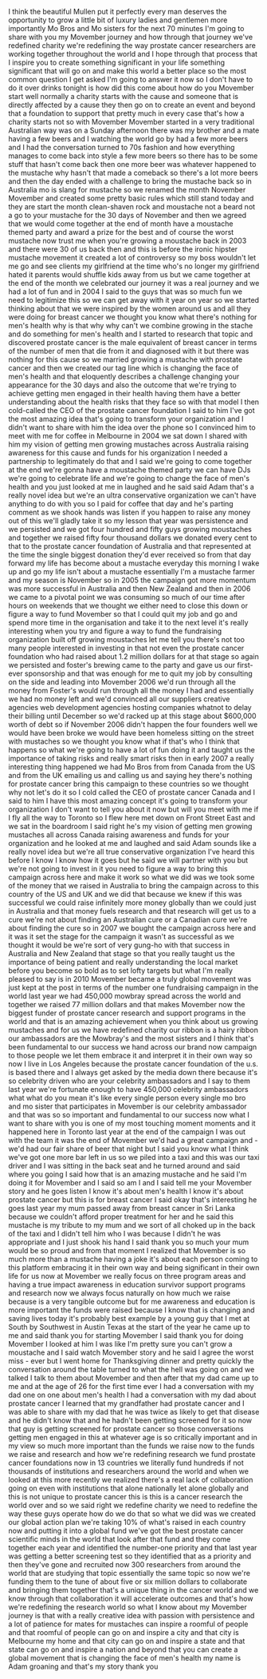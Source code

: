 
I think the beautiful Mullen put it
perfectly every man deserves the
opportunity to grow a little bit of
luxury ladies and gentlemen more
importantly Mo Bros and Mo sisters for
the next 70 minutes I&#39;m going to share
with you my Movember journey and how
through that journey we&#39;ve redefined
charity we&#39;re redefining the way
prostate cancer researchers are working
together throughout the world and I hope
through that process that I inspire you
to create something significant in your
life something significant that will go
on and make this world a better place so
the most common question I get asked I&#39;m
going to answer it now so I don&#39;t have
to do it over drinks tonight
is how did this come about how do you
Movember start well normally a charity
starts with the cause and someone that
is directly affected by a cause they
then go on to create an event and beyond
that a foundation to support that pretty
much in every case that&#39;s how a charity
starts not so with Movember Movember
started in a very traditional Australian
way was on a Sunday afternoon there was
my brother and a mate having a few beers
and I watching the world go by had a few
more beers and I had the conversation
turned to 70s fashion
and how everything manages to come back
into style a few more beers so there has
to be some stuff that hasn&#39;t come back
then one more beer was whatever happened
to the mustache why hasn&#39;t that made a
comeback so there&#39;s a lot more beers and
then the day ended with a challenge to
bring the mustache back so in Australia
mo is slang for mustache
so we renamed the month November
Movember and created some pretty basic
rules which still stand today and they
are start the month clean-shaven rock
and moustache not a beard not a go to
your mustache for the 30 days of
November and then we agreed that we
would come together at the end of month
have a moustache themed party and award
a prize for the best and of course the
worst mustache now trust me when you&#39;re
growing a moustache back in 2003 and
there were 30 of us back then and this
is before the ironic hipster mustache
movement
it created a lot of controversy so my
boss wouldn&#39;t let me go and see clients
my girlfriend at the time who&#39;s no
longer my girlfriend hated it
parents would shuffle kids away from us
but we came together at the end of the
month we celebrated our journey it was a
real journey and we had a lot of fun and
in 2004 I said to the guys that was so
much fun
we need to legitimize this so we can get
away with it year on year so we started
thinking about that we were inspired by
the women around us and all they were
doing for breast cancer we thought you
know what there&#39;s nothing for men&#39;s
health why is that why why can&#39;t we
combine growing in the stache and do
something for men&#39;s health and I started
to research that topic and discovered
prostate cancer is the male equivalent
of breast cancer in terms of the number
of men that die from it and diagnosed
with it but there was nothing for this
cause
so we married growing a mustache with
prostate cancer and then we created our
tag line which is changing the face of
men&#39;s health and that eloquently
describes a challenge changing your
appearance for the 30 days and also the
outcome that we&#39;re trying to achieve
getting men engaged in their health
having them have a better understanding
about the health risks that they face so
with that model I then cold-called the
CEO of the prostate cancer foundation I
said to him I&#39;ve got the most amazing
idea that&#39;s going to transform your
organization and I didn&#39;t want to share
with him the idea over the phone so I
convinced him to meet with me for coffee
in Melbourne in 2004 we sat down I
shared with him my vision of getting men
growing mustaches across Australia
raising awareness for this cause and
funds for his organization
I needed a partnership to legitimately
do that and I said we&#39;re going to come
together at the end we&#39;re gonna have a
moustache themed party we can have DJs
we&#39;re going to celebrate life and we&#39;re
going to change the face of men&#39;s health
and you just looked at me in laughed and
he said said Adam that&#39;s a really novel
idea but we&#39;re an ultra conservative
organization
we can&#39;t have anything to do with you so
I paid for coffee that day and he&#39;s
parting comment as we shook hands was
listen if you happen to raise any money
out of this we&#39;ll gladly take it so my
lesson that year was persistence and we
persisted and we got four hundred and
fifty guys growing moustaches and
together we raised fifty four thousand
dollars we donated every cent to that to
the prostate cancer foundation of
Australia and that represented at the
time the single biggest donation they&#39;d
ever received so from that day forward
my life has become about a mustache
everyday this morning I wake up and go
my life isn&#39;t about a mustache
essentially I&#39;m a mustache farmer and my
season is November
so in 2005 the campaign got more
momentum was more successful in
Australia and then New Zealand and then
in 2006 we came to a pivotal point we
was consuming so much of our time after
hours on weekends that we thought we
either need to close this down or figure
a way to fund Movember so that I could
quit my job and go and spend more time
in the organisation and take it to the
next level it&#39;s really interesting when
you try and figure a way to fund the
fundraising organization built off
growing moustaches let me tell you
there&#39;s not too many people interested
in investing in that not even the
prostate cancer foundation who had
raised about 1.2 million dollars for at
that stage so again we persisted and
foster&#39;s brewing came to the party and
gave us our first-ever sponsorship and
that was enough for me to quit my job by
consulting on the side and leading into
Movember 2006 we&#39;d run through all the
money from Foster&#39;s would run through
all the money I had and essentially we
had no money left and we&#39;d convinced all
our suppliers creative agencies web
development agencies hosting companies
whatnot to delay their billing until
December so we&#39;d racked up at this stage
about $600,000 worth of debt so if
November 2006 didn&#39;t happen the four
founders well we would have been broke
we would have been homeless sitting on
the street with mustaches
so we thought you know what if that&#39;s
who I think that happens so what we&#39;re
going to have a lot of fun doing it and
taught us the importance of taking risks
and really smart risks then in early
2007 a really interesting thing happened
we had Mo Bros from from Canada from the
US and from the UK emailing us and
calling us and saying hey there&#39;s
nothing for prostate cancer bring this
campaign to these countries so we
thought why not let&#39;s do it so I cold
called the CEO of prostate cancer Canada
and I said to him I have this most
amazing concept it&#39;s going to transform
your organization I don&#39;t want to tell
you about it now but will you meet with
me if I fly all the way to Toronto so I
flew here met down on Front Street East
and we sat in the boardroom I said right
he&#39;s my vision of getting men growing
mustaches all across Canada raising
awareness and funds for your
organization and he looked at me and
laughed and said Adam sounds like a
really novel idea but we&#39;re all true
conservative organization I&#39;ve heard
this before I know I know how it goes
but he said we will partner with you but
we&#39;re not going to invest in it you need
to figure a way to bring this campaign
across here and make it work so what we
did was we took some of the money that
we raised in Australia to bring the
campaign across to this country of the
US and UK and we did that because we
knew if this was successful we could
raise infinitely more money globally
than we could just in Australia and that
money fuels research and that research
will get us to a cure we&#39;re not about
finding an Australian cure or a Canadian
cure we&#39;re about finding the cure so in
2007 we bought the campaign across here
and it was it set the stage for the
campaign it wasn&#39;t as successful as we
thought it would be we&#39;re sort of very
gung-ho with that success in Australia
and New Zealand that stage so that you
really taught us the importance of being
patient and really understanding the
local market before you become so bold
as to set lofty targets but what I&#39;m
really pleased to say is in 2010
Movember became a truly global movement
was just kept at the post in terms of
the number one fundraising campaign in
the world last year we had 450,000
mowbray spread across the world and
together we raised 77 million dollars
and that makes Movember now the biggest
funder of prostate cancer research and
support programs in the world and that
is an amazing achievement when you think
about us growing mustaches and for us we
have redefined charity our ribbon is a
hairy ribbon our ambassadors are the
Mowbray&#39;s and the most sisters and I
think that&#39;s been fundamental to our
success we hand across our brand now
campaign to those people we let them
embrace it and interpret it in their own
way so now I live in Los Angeles because
the prostate cancer foundation of the
u.s. is based there and I always get
asked by the media down there because
it&#39;s so celebrity driven who are your
celebrity ambassadors and I say to them
last year we&#39;re fortunate enough to have
450,000 celebrity ambassadors what what
do you mean it&#39;s like every single
person every single mo bro and mo sister
that participates in Movember is our
celebrity ambassador and that was so so
important and fundamental to our success
now what I want to share with you is one
of my most touching moment moments and
it happened here in Toronto last year at
the end of the campaign I was out with
the team it was the end of Movember we&#39;d
had a great campaign and - we&#39;d had our
fair share of beer that night but I said
you know what I think we&#39;ve got one more
bar left in us so we piled into a taxi
and this was our taxi driver and I was
sitting in the back seat and he turned
around and said where you going
I said how that is an amazing mustache
and he said I&#39;m doing it for Movember
and I said so am I and I said tell me
your Movember story and he goes listen I
know it&#39;s about men&#39;s health
I know it&#39;s about prostate cancer but
this is for breast cancer I said okay
that&#39;s interesting he goes last year my
mum passed away from breast cancer in
Sri Lanka because we couldn&#39;t afford
proper treatment for her and he said
this mustache is my tribute to my mum
and we sort of all choked up in the back
of the taxi and I didn&#39;t tell him who I
was because I didn&#39;t he was appropriate
and I just shook his hand I said thank
you so much your mum would be so proud
and from that moment I realized that
Movember is so much more than a mustache
having a joke it&#39;s about each person
coming to this platform embracing it in
their own way and being significant in
their own life for us now at Movember we
really focus on three program areas and
having a true impact awareness in
education
survivor support programs and research
now we always focus naturally on how
much we raise because is a very tangible
outcome but for me awareness and
education is more important the funds
were raised because I know that is
changing and saving lives today it&#39;s
probably best example by a young guy
that I met at South by Southwest in
Austin Texas at the start of the year he
came up to me and said thank you for
starting Movember I said thank you for
doing Movember I looked at him I was
like I&#39;m pretty sure you can&#39;t grow a
moustache
and I said watch Movember story and he
said I agree the worst miss - ever but I
went home for Thanksgiving dinner and
pretty quickly the conversation around
the table turned to what the hell was
going on and we talked I talk to them
about Movember and then after that my
dad came up to me and at the age of 26
for the first time ever I had a
conversation with my dad one on one
about men&#39;s health I had a conversation
with my dad about prostate cancer I
learned that my grandfather had prostate
cancer and I was able to share with my
dad that he was twice as likely to get
that disease and he didn&#39;t know that and
he hadn&#39;t been getting screened for it
so now that guy is getting screened for
prostate cancer so those conversations
getting men engaged in this at whatever
age is so critically important and in my
view so much more important than the
funds we raise now to the funds we raise
and research and how we&#39;re redefining
research we fund prostate cancer
foundations now in 13 countries we
literally fund hundreds if not thousands
of institutions and researchers around
the world and when we looked at this
more recently we realized there&#39;s a real
lack of collaboration going on even with
institutions that alone nationally let
alone globally and this is not unique to
prostate cancer this is this is a cancer
research the world over and so we said
right we redefine charity we need to
redefine the way these guys operate how
do we do that
so what we did was we created our global
action plan we&#39;re taking 10% of what&#39;s
raised in each country now and putting
it into a global fund
we&#39;ve got the best prostate cancer
scientific minds in the world that look
after that fund and they come together
each year and identified the number-one
priority and that last year was getting
a better screening test so they
identified that as a priority and then
they&#39;ve gone and recruited now 300
researchers from around the world that
are studying that topic essentially the
same topic so now we&#39;re funding them to
the tune of about five or six million
dollars to collaborate and bringing them
together
that&#39;s a unique thing in the cancer
world and we know through that
collaboration it will accelerate
outcomes and that&#39;s how we&#39;re redefining
the research world so what I know about
my Movember journey is that with a
really creative idea with passion with
persistence and a lot of patience
for mates for mustaches can inspire a
roomful of people and that roomful of
people can go on and inspire a city and
that city is Melbourne my home and that
city can go on and inspire a state and
that state can go on and inspire a
nation and beyond that you can create a
global movement that is changing the
face of men&#39;s health my name is Adam
groaning and that&#39;s my story thank you
